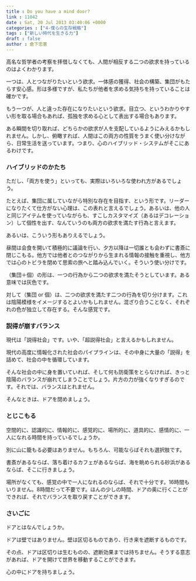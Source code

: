 ```yaml
---
title : Do you have a mind door?
link : 11042
date : Sat, 20 Jul 2013 03:40:06 +0000
categories : ["4-僕らの生存戦略"]
tags : ["新しい時代を生きる力"]
draft : false
author : 倉下忠憲
---
```


高名な哲学者の考察を拝借しなくても、人間が相反する二つの欲求を持っているのはよくわかります。

一つは、人とつながりたいという欲求。一体感の獲得、社会の構築、集団がもたらす安心感。形は多様ですが、私たちが他者を求める気持ちを持っていることは確かです。

もう一つが、人と違った存在になりたいという欲求。目立つ、というわかりやすい形を取る場合もあれば、孤独を求める心として表出する場合もあります。

ある瞬間を切り取れば、どちらかの欲求が人を支配しているようにみえるかもしれません。しかし、俯瞰すれば、人間はこの両方の性質をうまく使い分けながら、日常生活を送っています。つまり、心のハイブリッド・システムがそこにあるわけです。

<H3>ハイブリッドのかたち</H3>ただし、「両方を使う」といっても、実際はいろいろな使われ方があるでしょう。

たとえば、集団に属していながら特別な存在を目指す、という形です。リーダーになりたくて仕方がない心理は、この表れと言えるでしょう。あるいは、他の人と同じアイテムを使っていながらも、すこしカスタマイズ（あるはデコレーション）して個性を出す、なんていうのも両方の欲求を満たす行為と言えます。

あるいは、こういう形もありえるでしょう。

昼間は会食を開いて積極的に議論を行い、夕方以降は一切誰とも会わずに書斎に閉じこもる。他方では他者とのつながりから生まれる情報の接触を重視し、他方では心のトビラを閉めて思索の旅へと踏み込んでいく。そういう使い分けです。

（集団＋個）の形は、一つの行為から二つの欲求を満たそうとしています。ある意味では灰色です。

対して（集団 or 個）は、二つの欲求を満たす二つの行為を切り分けます。これは陰陽模様をイメージするとよいかもしれません。混ざり合うことなく、それぞれの色が独立して存在する。そんな感覚です。

<H3>説得が崩すバランス</H3>現代は「説得社会」です。いや、「超説得社会」と言えるかもしれません。

現代の高度に情報化された社会のパイプラインは、その中身に大量の「説得」を詰めて、社会の中を循環しています。

そんな社会の中に身を置いていれば、そして何も防衛策をとらなければ、きっと陰陽のバランスが崩れてしまうことでしょう。片方の力が強くなりすぎるのです。それでは、バランスはとれません。

そんなときは、ドアを閉めましょう。

<H3>とじこもる</H3>空間的に、認識的に、情報的に、感覚的に、場所的に、道具的に、感情的に、一人になれる時間を持っているでしょうか。

別に山に籠もる必要はありません。もちろん、可能ならばそれも選択肢です。

書斎があるならば、落ち着けるカフェがあるならば、海を眺められる砂浜があるならば、そこに行きましょう。

場所がなくても、感覚の中で一人になれるのならば、それで十分です。16時間もいりません。8時間だって不要です。ほんの少しの時間、ドアの奥に行くことができれば、それでバランスを取り戻すことができます。

<H3>さいごに</H3>ドアとはなんでしょうか。

ドアは壁ではありません。壁は区切るものであり、行き来を遮断するものです。

その点、ドアは区切りは生むものの、遮断効果までは持ちません。そうする意志があれば、ドアを開けて世界を移動することができます。

心の中にドアを持ちましょう。


